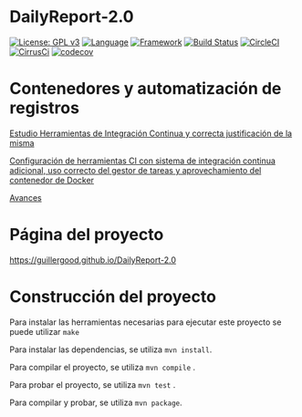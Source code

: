 # DailyReport-2.0

[![License: GPL v3](https://img.shields.io/badge/License-GPLv3-blue.svg)](https://www.gnu.org/licenses/gpl-3.0) [![Language](https://img.shields.io/badge/Language-Java-fd6a02.svg)](https://www.java.com/) [![Framework](https://img.shields.io/badge/Framework-Spring-brightgreen.svg)](https://spring.io/) [![Build Status](https://travis-ci.org/Guillergood/DailyReport-2.0.svg?branch=main)](https://travis-ci.org/Guillergood/DailyReport-2.0) [![CircleCI](https://circleci.com/gh/Guillergood/DailyReport-2.0.svg?style=svg)](https://app.circleci.com/pipelines/github/Guillergood/DailyReport-2.0) [![CirrusCi](https://api.cirrus-ci.com/github/Guillergood/DailyReport-2.0.svg)](https://codecov.io/gh/Guillergood/DailyReport-2.0) [![codecov](https://codecov.io/gh/Guillergood/DailyReport-2.0/branch/main/graph/badge.svg?token=JGS05GXYWV)](https://codecov.io/gh/Guillergood/DailyReport-2.0)


# Contenedores y automatización de registros
  
 [Estudio Herramientas de Integración Continua y correcta justificación de la misma](https://guillergood.github.io/DailyReport-2.0/docs/Estudio%20Herramientas%20de%20Integraci%C3%B3n%20Continua.html)
  
 [Configuración de herramientas CI con sistema de integración continua adicional, uso correcto del gestor de tareas y aprovechamiento del contenedor de Docker](https://guillergood.github.io/DailyReport-2.0/docs/Configuraci%C3%B3n%20de%20herramientas%20CI.html)

 [Avances](https://guillergood.github.io/DailyReport-2.0/docs/Avance.html)
  
# Página del proyecto

https://guillergood.github.io/DailyReport-2.0

# Construcción del proyecto

Para instalar las herramientas necesarias para ejecutar este proyecto se puede utilizar ```make```

Para instalar las dependencias, se utiliza ```mvn install```.

Para compilar el proyecto, se utiliza ```mvn compile``` .

Para probar el proyecto, se utiliza ```mvn test``` .

Para compilar y probar, se utiliza ```mvn package```.

